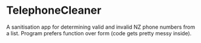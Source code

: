 # TelephoneCleaner
A sanitisation app for determining valid and invalid NZ phone numbers from a list. Program prefers function over form (code gets pretty messy inside).
